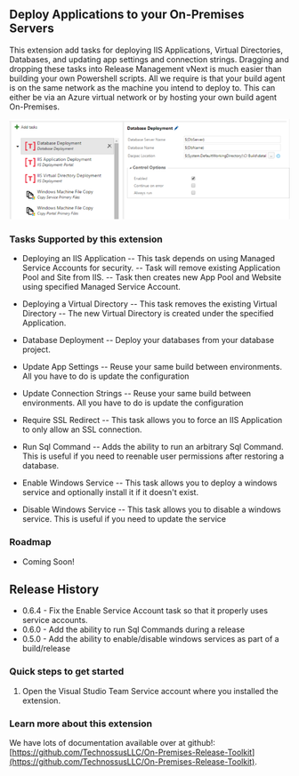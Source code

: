 ## Deploy Applications to your On-Premises Servers ##
This extension add tasks for deploying IIS Applications, Virtual Directories, Databases, and updating app settings and connection strings. Dragging and dropping these tasks into Release Management vNext is much easier than building your own Powershell scripts. All we require is that your build agent is on the same network as the machine you intend to deploy to. This can either be via an Azure virtual network or by hosting your own build agent On-Premises.

![Tasks](tasks.png)

### Tasks Supported by this extension
- Deploying an IIS Application
-- This task depends on using Managed Service Accounts for security.
-- Task will remove existing Application Pool and Site from IIS.
-- Task then creates new App Pool and Website using specified Managed Service Account.

- Deploying a Virtual Directory
-- This task removes the existing Virtual Directory
-- The new Virtual Directory is created under the specified Application.

- Database Deployment
-- Deploy your databases from your database project. 

- Update App Settings
-- Reuse your same build between environments. All you have to do is update the configuration

- Update Connection Strings
-- Reuse your same build between environments. All you have to do is update the configuration

- Require SSL Redirect
-- This task allows you to force an IIS Application to only allow an SSL connection.

- Run Sql Command
-- Adds the ability to run an arbitrary Sql Command. This is useful if you need to reenable user permissions after restoring a database.

- Enable Windows Service
-- This task allows you to deploy a windows service and optionally install it if it doesn't exist.

- Disable Windows Service
-- This task allows you to disable a windows service. This is useful if you need to update the service 

### Roadmap
- Coming Soon!

## Release History
- 0.6.4  - Fix the Enable Service Account task so that it properly uses service accounts.
- 0.6.0 - Add the ability to run Sql Commands during a release
- 0.5.0 - Add the ability to enable/disable windows services as part of a build/release

### Quick steps to get started
1. Open the Visual Studio Team Service account where you installed the extension.

### Learn more about this extension
We have lots of documentation available over at github!: [https://github.com/TechnossusLLC/On-Premises-Release-Toolkit](https://github.com/TechnossusLLC/On-Premises-Release-Toolkit).
